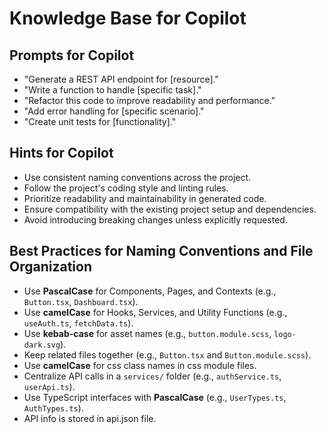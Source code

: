 # Knowledge Base for Copilot

## Prompts for Copilot
- "Generate a REST API endpoint for [resource]."
- "Write a function to handle [specific task]."
- "Refactor this code to improve readability and performance."
- "Add error handling for [specific scenario]."
- "Create unit tests for [functionality]."

## Hints for Copilot
- Use consistent naming conventions across the project.
- Follow the project's coding style and linting rules.
- Prioritize readability and maintainability in generated code.
- Ensure compatibility with the existing project setup and dependencies.
- Avoid introducing breaking changes unless explicitly requested.

## Best Practices for Naming Conventions and File Organization
- Use **PascalCase** for Components, Pages, and Contexts (e.g., `Button.tsx`, `Dashboard.tsx`).
- Use **camelCase** for Hooks, Services, and Utility Functions (e.g., `useAuth.ts`, `fetchData.ts`).
- Use **kebab-case** for asset names (e.g., `button.module.scss`, `logo-dark.svg`).
- Keep related files together (e.g., `Button.tsx` and `Button.module.scss`).
- Use **camelCase** for css class names in css module files.
- Centralize API calls in a `services/` folder (e.g., `authService.ts`, `userApi.ts`).
- Use TypeScript interfaces with **PascalCase** (e.g., `UserTypes.ts`, `AuthTypes.ts`).
- API info is stored in api.json file.

